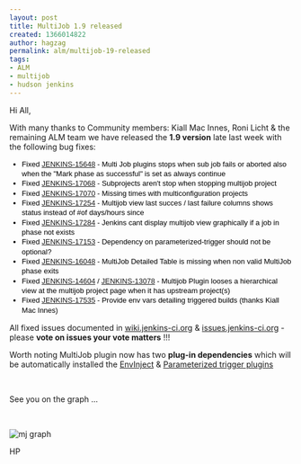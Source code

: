 ```yaml
---
layout: post
title: MultiJob 1.9 released
created: 1366014822
author: hagzag
permalink: alm/multijob-19-released
tags:
- ALM
- multijob
- hudson jenkins
---
```

<p>Hi All,</p>
<p>With many thanks to Community members:&nbsp;Kiall Mac Innes,&nbsp;Roni Licht &amp; the remaining ALM team we have released the <strong>1.9 version</strong> late last week with the following bug fixes:</p>
<ul style="font-size: 13px; line-height: 17.328125px; color: rgb(0, 0, 0); font-family: Helvetica, Arial, sans-serif;">
	<li>
		Fixed&nbsp;<a class="external-link" href="https://issues.jenkins-ci.org/browse/JENKINS-15648" rel="nofollow">JENKINS-15648</a>&nbsp;-&nbsp;Multi Job plugins stops when sub job fails or aborted also when the &quot;Mark phase as successful&quot; is set as always continue&nbsp;</li>
	<li>
		Fixed&nbsp;<a class="external-link" href="https://issues.jenkins-ci.org/browse/JENKINS-17068" rel="nofollow">JENKINS-17068</a>&nbsp;-&nbsp;Subprojects aren&#39;t stop when stopping multijob project</li>
	<li>
		Fixed&nbsp;<a class="external-link" href="https://issues.jenkins-ci.org/browse/JENKINS-17070" rel="nofollow">JENKINS-17070</a>&nbsp;-&nbsp;Missing times with multiconfiguration projects</li>
	<li>
		Fixed&nbsp;<a class="external-link" href="https://issues.jenkins-ci.org/browse/JENKINS-17254" rel="nofollow">JENKINS-17254</a>&nbsp;-&nbsp;Multijob view last succes / last failure columns shows status instead of #of days/hours since</li>
	<li>
		Fixed&nbsp;<a class="external-link" href="https://issues.jenkins-ci.org/browse/JENKINS-17284" rel="nofollow">JENKINS-17284</a>&nbsp;- Jenkins cant display multijob view graphically if a job in phase not exists&nbsp;</li>
	<li>
		Fixed&nbsp;<a class="external-link" href="https://issues.jenkins-ci.org/browse/JENKINS-17153" rel="nofollow">JENKINS-17153</a>&nbsp;-&nbsp;Dependency on parameterized-trigger should not be optional?</li>
	<li>
		Fixed&nbsp;<a class="external-link" href="https://issues.jenkins-ci.org/browse/JENKINS-16048" rel="nofollow">JENKINS-16048</a>&nbsp;-&nbsp;MultiJob Detailed Table is missing when non valid MultiJob phase exits</li>
	<li>
		Fixed&nbsp;<a class="external-link" href="https://issues.jenkins-ci.org/browse/JENKINS-14604" rel="nofollow">JENKINS-14604</a>&nbsp;/&nbsp;<a class="external-link" href="https://issues.jenkins-ci.org/browse/JENKINS-13078" rel="nofollow">JENKINS-13078</a>&nbsp;-&nbsp;Multijob Plugin looses a hierarchical view at the multijob project page when it has upstream project(s)</li>
	<li>
		Fixed&nbsp;<a class="external-link" href="https://issues.jenkins-ci.org/browse/JENKINS-17535" rel="nofollow">JENKINS-17535</a>&nbsp;-&nbsp;Provide env vars detailing triggered builds&nbsp;﻿(thanks Kiall Mac Innes)</li>
</ul>
<p>All fixed issues documented in <a href="http://wiki.jenkins-ci.org">wiki.jenkins-ci.org</a> &amp; <a href="http://issues.jenkins-ci.org">issues.jenkins-ci.org</a> - please <strong>vote on issues your vote matters</strong> !!!</p>
<p>Worth noting MultiJob plugin now has two <strong>plug-in dependencies</strong> which will be automatically installed the <a href="https://wiki.jenkins-ci.org/display/JENKINS/EnvInject+Plugin">EnvInject</a>&nbsp;&amp; <a href="https://wiki.jenkins-ci.org/display/JENKINS/Parameterized+Trigger+Plugin">Parameterized trigger plugins</a></p>
<p>&nbsp;</p>
<p>See you on the graph ...</p>
<p>&nbsp;</p>
<p><img alt="mj graph" img="" src="http://chart.apis.google.com/chart?cht=lc&amp;chxl=1:%7C04%7C05%7C06%7C07%7C08%7C09%7C10%7C11%7C12%7C01%7C02%7C03%7C2:%7CMonth&amp;chxp=2,50&amp;chxr=0,0,1226%7C1,0,12&amp;chxs=1,676767,12&amp;chxt=y,x,x&amp;chs=300x225&amp;chds=0,1226&amp;chd=t:180,242,278,362,489,614,780,891,909,1033,1141,1226&amp;chg=10,-1,0,0&amp;chls=4&amp;chco=d24939&amp;chtt=jenkins-multijob-plugin+-+installations" /></p>
<p>HP</p>
